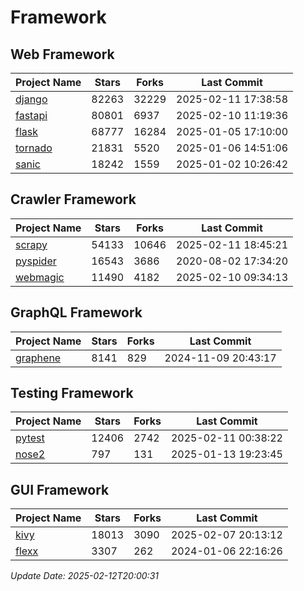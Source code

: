 # Framework

## Web Framework
| Project Name | Stars | Forks | Last Commit |
| ------------ | ----- | ----- | ----------- |
| [django](https://github.com/django/django) | 82263 | 32229 | 2025-02-11 17:38:58 |
| [fastapi](https://github.com/fastapi/fastapi) | 80801 | 6937 | 2025-02-10 11:19:36 |
| [flask](https://github.com/pallets/flask) | 68777 | 16284 | 2025-01-05 17:10:00 |
| [tornado](https://github.com/tornadoweb/tornado) | 21831 | 5520 | 2025-01-06 14:51:06 |
| [sanic](https://github.com/sanic-org/sanic) | 18242 | 1559 | 2025-01-02 10:26:42 |

## Crawler Framework
| Project Name | Stars | Forks | Last Commit |
| ------------ | ----- | ----- | ----------- |
| [scrapy](https://github.com/scrapy/scrapy) | 54133 | 10646 | 2025-02-11 18:45:21 |
| [pyspider](https://github.com/binux/pyspider) | 16543 | 3686 | 2020-08-02 17:34:20 |
| [webmagic](https://github.com/code4craft/webmagic) | 11490 | 4182 | 2025-02-10 09:34:13 |

## GraphQL Framework
| Project Name | Stars | Forks | Last Commit |
| ------------ | ----- | ----- | ----------- |
| [graphene](https://github.com/graphql-python/graphene) | 8141 | 829 | 2024-11-09 20:43:17 |

## Testing Framework
| Project Name | Stars | Forks | Last Commit |
| ------------ | ----- | ----- | ----------- |
| [pytest](https://github.com/pytest-dev/pytest) | 12406 | 2742 | 2025-02-11 00:38:22 |
| [nose2](https://github.com/nose-devs/nose2) | 797 | 131 | 2025-01-13 19:23:45 |

## GUI Framework
| Project Name | Stars | Forks | Last Commit |
| ------------ | ----- | ----- | ----------- |
| [kivy](https://github.com/kivy/kivy) | 18013 | 3090 | 2025-02-07 20:13:12 |
| [flexx](https://github.com/flexxui/flexx) | 3307 | 262 | 2024-01-06 22:16:26 |

*Update Date: 2025-02-12T20:00:31*